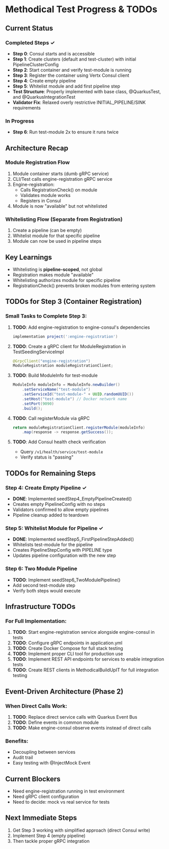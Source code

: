 # Methodical Test Progress & TODOs

## Current Status

### Completed Steps ✓
- **Step 0**: Consul starts and is accessible
- **Step 1**: Create clusters (default and test-cluster) with initial PipelineClusterConfig
- **Step 2**: Start container and verify test-module is running
- **Step 3**: Register the container using Vertx Consul client
- **Step 4**: Create empty pipeline
- **Step 5**: Whitelist module and add first pipeline step
- **Test Structure**: Properly implemented with base class, @QuarkusTest, and @QuarkusIntegrationTest
- **Validator Fix**: Relaxed overly restrictive INITIAL_PIPELINE/SINK requirements

### In Progress
- **Step 6**: Run test-module 2x to ensure it runs twice

## Architecture Recap

### Module Registration Flow
1. Module container starts (dumb gRPC service)
2. CLI/Test calls engine-registration gRPC service
3. Engine-registration:
   - Calls RegistrationCheck() on module
   - Validates module works
   - Registers in Consul
4. Module is now "available" but not whitelisted

### Whitelisting Flow (Separate from Registration)
1. Create a pipeline (can be empty)
2. Whitelist module for that specific pipeline
3. Module can now be used in pipeline steps

## Key Learnings
- Whitelisting is **pipeline-scoped**, not global
- Registration makes module "available"
- Whitelisting authorizes module for specific pipeline
- RegistrationCheck() prevents broken modules from entering system

## TODOs for Step 3 (Container Registration)

### Small Tasks to Complete Step 3:
1. **TODO**: Add engine-registration to engine-consul's dependencies
   ```gradle
   implementation project(':engine-registration')
   ```

2. **TODO**: Create a gRPC client for ModuleRegistration in TestSeedingServiceImpl
   ```java
   @GrpcClient("engine-registration") 
   ModuleRegistration moduleRegistrationClient;
   ```

3. **TODO**: Build ModuleInfo for test-module
   ```java
   ModuleInfo moduleInfo = ModuleInfo.newBuilder()
       .setServiceName("test-module")
       .setServiceId("test-module-" + UUID.randomUUID())
       .setHost("test-module") // Docker network name
       .setPort(9090)
       .build();
   ```

4. **TODO**: Call registerModule via gRPC
   ```java
   return moduleRegistrationClient.registerModule(moduleInfo)
       .map(response -> response.getSuccess());
   ```

5. **TODO**: Add Consul health check verification
   - Query `/v1/health/service/test-module`
   - Verify status is "passing"

## TODOs for Remaining Steps

### Step 4: Create Empty Pipeline ✓
- **DONE**: Implemented seedStep4_EmptyPipelineCreated()
- Creates empty PipelineConfig with no steps
- Validators confirmed to allow empty pipelines
- Pipeline cleanup added to teardown

### Step 5: Whitelist Module for Pipeline ✓
- **DONE**: Implemented seedStep5_FirstPipelineStepAdded()
- Whitelists test-module for the pipeline
- Creates PipelineStepConfig with PIPELINE type
- Updates pipeline configuration with the new step

### Step 6: Two Module Pipeline
- **TODO**: Implement seedStep6_TwoModulePipeline()
- Add second test-module step
- Verify both steps would execute

## Infrastructure TODOs

### For Full Implementation:
1. **TODO**: Start engine-registration service alongside engine-consul in tests
2. **TODO**: Configure gRPC endpoints in application.yml
3. **TODO**: Create Docker Compose for full stack testing
4. **TODO**: Implement proper CLI tool for production use
5. **TODO**: Implement REST API endpoints for services to enable integration tests
6. **TODO**: Create REST clients in MethodicalBuildUpIT for full integration testing

## Event-Driven Architecture (Phase 2)

### When Direct Calls Work:
1. **TODO**: Replace direct service calls with Quarkus Event Bus
2. **TODO**: Define events in common module
3. **TODO**: Make engine-consul observe events instead of direct calls

### Benefits:
- Decoupling between services
- Audit trail
- Easy testing with @InjectMock Event<T>

## Current Blockers
- Need engine-registration running in test environment
- Need gRPC client configuration
- Need to decide: mock vs real service for tests

## Next Immediate Steps
1. Get Step 3 working with simplified approach (direct Consul write)
2. Implement Step 4 (empty pipeline)
3. Then tackle proper gRPC integration